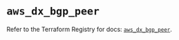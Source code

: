 # `aws_dx_bgp_peer`

Refer to the Terraform Registry for docs: [`aws_dx_bgp_peer`](https://registry.terraform.io/providers/hashicorp/aws/6.3.0/docs/resources/dx_bgp_peer).
